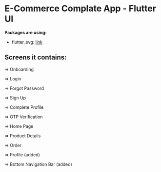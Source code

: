 # E-Commerce Complate App - Flutter UI 


**Packages  are using:**

- flutter_svg: [link](https://pub.dev/packages/flutter_svg)


## Screens it contains:

=> Onboarding

=> Login

=> Forgot Password

=> Sign Up

=> Complete Profile

=> OTP Verification

=> Home Page

=> Product Details

=> Order

=> Profile (added)

=> Bottom Navigation Bar (added)



